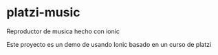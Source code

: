 # platzi-music
Reproductor de musica hecho con ionic

Este proyecto es un demo de usando Ionic basado en un curso de platzi
